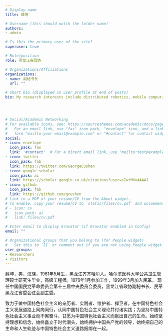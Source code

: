 ```yaml
---
# Display name
title: 薛坤

# Username (this should match the folder name)
authors:
- admin

# Is this the primary user of the site?
superuser: true

# Role/position
role: 黑龙江省政协

# Organizations/Affiliations
organizations:
- name: 副秘书长
  url: ""

# Short bio (displayed in user profile at end of posts)
bio: My research interests include distributed robotics, mobile computing and programmable matter.




# Social/Academic Networking
# For available icons, see: https://sourcethemes.com/academic/docs/page-builder/#icons
#   For an email link, use "fas" icon pack, "envelope" icon, and a link in the
#   form "mailto:your-email@example.com" or "#contact" for contact widget.
social:
- icon: envelope
  icon_pack: fas
  link: '#contact'  # For a direct email link, use "mailto:test@example.org".
- icon: twitter
  icon_pack: fab
  link: https://twitter.com/GeorgeCushen
- icon: google-scholar
  icon_pack: ai
  link: https://scholar.google.co.uk/citations?user=sIwtMXoAAAAJ
- icon: github
  icon_pack: fab
  link: https://github.com/gcushen
# Link to a PDF of your resume/CV from the About widget.
# To enable, copy your resume/CV to `static/files/cv.pdf` and uncomment the lines below.
# - icon: cv
#   icon_pack: ai
#   link: files/cv.pdf

# Enter email to display Gravatar (if Gravatar enabled in Config)
email: ""

# Organizational groups that you belong to (for People widget)
#   Set this to `[]` or comment out if you are not using People widget.
user_groups:
- Researchers
- Visitors
---
```


薛坤，男，汉族，1961年5月生，黑龙江齐齐哈尔人。哈尔滨医科大学公共卫生管理硕士研究生毕业，高级工程师。1979年1月参加工作，1999年3月加入民革。
现任中国国民党革命委员会第十三届中央委员会委员，黑龙江省政协副秘书长、民革黑龙江省委会驻会副主委。

致力于做中国特色社会主义的亲历者、实践者、维护者、捍卫者。在中国特色社会主义发展道路上同向同行，认同中国特色社会主义理论并付诸实践；为坚持中国特色社会主义事业而不懈奋斗，甘愿为中国特色社会主义而献出自己的生命。始终坚持理想和信念，始终矗立于时代潮头，始终拥护中国共产党的领导，始终把自己的生命和人生轨迹与中国特色社会主义道路捆绑在一起。
